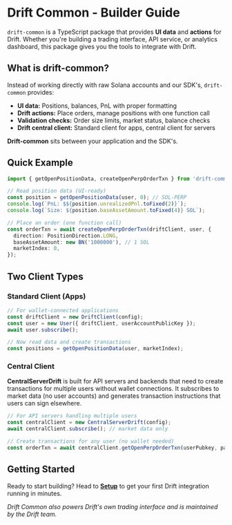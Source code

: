 # Drift Common - Builder Guide

`drift-common` is a TypeScript package that provides **UI data** and **actions** for Drift. Whether you're building a trading interface, API service, or analytics dashboard, this package gives you the tools to integrate with Drift.

## What is drift-common?

Instead of working directly with raw Solana accounts and our SDK's, `drift-common` provides:

- **UI data:** Positions, balances, PnL with proper formatting
- **Drift actions:**  Place orders, manage positions with one function call  
- **Validation checks:**  Order size limits, market status, balance checks
- **Drift central client:** Standard client for apps, central client for servers

**Drift-common** sits between your application and the SDK's.

## Quick Example

```typescript
import { getOpenPositionData, createOpenPerpOrderTxn } from 'drift-common';

// Read position data (UI-ready)
const position = getOpenPositionData(user, 0); // SOL-PERP
console.log(`PnL: $${position.unrealizedPnl.toFixed(2)}`);
console.log(`Size: ${position.baseAssetAmount.toFixed(4)} SOL`);

// Place an order (one function call)
const orderTxn = await createOpenPerpOrderTxn(driftClient, user, {
  direction: PositionDirection.LONG,
  baseAssetAmount: new BN('1000000'), // 1 SOL
  marketIndex: 0,
});
```

## Two Client Types

### Standard Client (Apps)
```typescript
// For wallet-connected applications
const driftClient = new DriftClient(config);
const user = new User({ driftClient, userAccountPublicKey });
await user.subscribe();

// Now read data and create transactions
const positions = getOpenPositionData(user, marketIndex);
```

### Central Client

**CentralServerDrift** is built for API servers and backends that need to create transactions for multiple users without wallet connections. It subscribes to market data (no user accounts) and generates transaction instructions that users can sign elsewhere.

```typescript
// For API servers handling multiple users
const centralClient = new CentralServerDrift(config);
await centralClient.subscribe(); // market data only

// Create transactions for any user (no wallet needed)
const orderTxn = await centralClient.getOpenPerpOrderTxn(userPubkey, params);
```

## Getting Started

Ready to start building? Head to **[Setup](01-setup.md)** to get your first Drift integration running in minutes.

*Drift Common also powers Drift's own trading interface and is maintained by the Drift team.*
